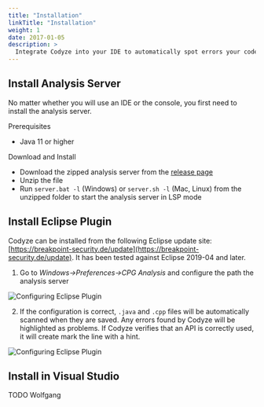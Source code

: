 ```yaml
---
title: "Installation"
linkTitle: "Installation"
weight: 1
date: 2017-01-05
description: >
  Integrate Codyze into your IDE to automatically spot errors your code or use it as a console application to manually explore source code. This page explains how to install Codyze.
---
```



## Install Analysis Server

No matter whether you will use an IDE or the console, you first need to install the analysis server.

Prerequisites

* Java 11 or higher

Download and Install

* Download the zipped analysis server from the [release page](https://github.com/Fraunhofer-AISEC/codyze/releases)
* Unzip the file
* Run `server.bat -l` (Windows) or `server.sh -l` (Mac, Linux) from the unzipped folder to start the analysis server in LSP mode


## Install Eclipse Plugin

Codyze can be installed from the following Eclipse update site: [https://breakpoint-security.de/update](https://breakpoint-security.de/update). It has been tested against Eclipse 2019-04 and later.


1. Go to _Windows->Preferences->CPG Analysis_ and configure the path the analysis server

<img src="/img/eclipse-plugin-2.png" 
    alt="Configuring Eclipse Plugin"
    class="mt-3 mb-3 border border-info rounded">

2. If the configuration is correct, `.java` and `.cpp` files will be automatically scanned when they are saved. Any errors found by Codyze will be highlighted as problems. If Codyze verifies that an API is correctly used, it will create mark the line with a hint.

<img src="/img/eclipse-plugin-1.png" 
    alt="Configuring Eclipse Plugin"
    class="mt-3 mb-3 border border-info rounded">

## Install in Visual Studio

TODO Wolfgang